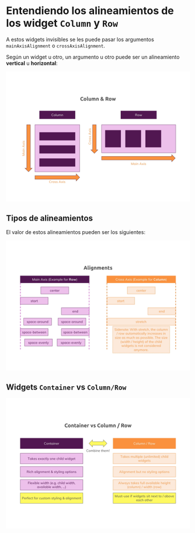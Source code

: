 # Entendiendo los alineamientos de los widget `Column` y `Row`

A estos widgets invisibles se les puede pasar los argumentos `mainAxisAlignment` o `crossAxisAlignment`.

Según un widget u otro, un argumento u otro puede ser un alineamiento **vertical** u **horizontal**:

![Rows Columns](/images/rows-columns-cheat-sheet-1.jpg?raw=true "Rows Columns")

## Tipos de alineamientos

El valor de estos alineamientos pueden ser los siguientes:

![Alignments](/images/rows-columns-cheat-sheet-2.jpg?raw=true "Alignments")

## Widgets `Container` vs `Column/Row`

![Container vs Column/Row](/images/rows-columns-cheat-sheet-5.jpg?raw=true "Container vs Column/Row")